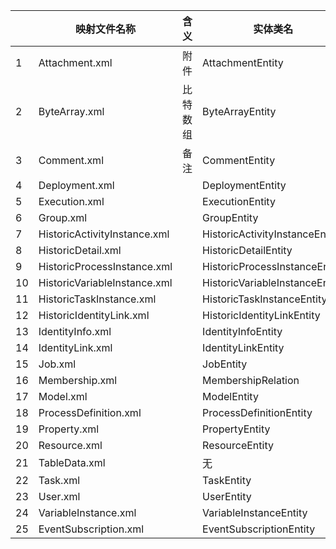 |      | 映射文件名称                 | 含义     | 实体类名                       | 数据库表名          |
| ---- | ---------------------------- | -------- | ------------------------------ | ------------------- |
| 1    | Attachment.xml               | 附件     | AttachmentEntity               | ACT_HI_ATTACHMENT   |
| 2    | ByteArray.xml                | 比特数组 | ByteArrayEntity                | ACT_GE_BYTEARRAY    |
| 3    | Comment.xml                  | 备注     | CommentEntity                  | ACT_HI_COMMENT      |
| 4    | Deployment.xml               |          | DeploymentEntity               | ACT_RE_DEPLOYMENT   |
| 5    | Execution.xml                |          | ExecutionEntity                | ACT_RU_EXECUTION    |
| 6    | Group.xml                    |          | GroupEntity                    | ACT_ID_GROUP        |
| 7    | HistoricActivityInstance.xml |          | HistoricActivityInstanceEntity | ACT_HI_ACTINST      |
| 8    | HistoricDetail.xml           |          | HistoricDetailEntity           | ACT_HI_DETAIL       |
| 9    | HistoricProcessInstance.xml  |          | HistoricProcessInstanceEntity  | ACT_HI_PROCINST     |
| 10   | HistoricVariableInstance.xml |          | HistoricVariableInstanceEntity | ACT_HI_VARINST      |
| 11   | HistoricTaskInstance.xml     |          | HistoricTaskInstanceEntity     | ACT_HI_TASKINST     |
| 12   | HistoricIdentityLink.xml     |          | HistoricIdentityLinkEntity     | ACT_HI_IDENTITYLINK |
| 13   | IdentityInfo.xml             |          | IdentityInfoEntity             | ACT_ID_INFO         |
| 14   | IdentityLink.xml             |          | IdentityLinkEntity             | ACT_RU_IDENTITYLINK |
| 15   | Job.xml                      |          | JobEntity                      | ACT_RU_JOB          |
| 16   | Membership.xml               |          | MembershipRelation             | ACT_ID_MEMBERSHIP   |
| 17   | Model.xml                    |          | ModelEntity                    | ACT_RE_MODEL        |
| 18   | ProcessDefinition.xml        |          | ProcessDefinitionEntity        | ACT_RE_PROCDEF      |
| 19   | Property.xml                 |          | PropertyEntity                 | ACT_GE_PROPERTY     |
| 20   | Resource.xml                 |          | ResourceEntity                 | ACT_GE_BYTEARRAY    |
| 21   | TableData.xml                |          | 无                             | 任意表              |
| 22   | Task.xml                     |          | TaskEntity                     | ACT_RU_TASK         |
| 23   | User.xml                     |          | UserEntity                     | ACT_ID_USER         |
| 24   | VariableInstance.xml         |          | VariableInstanceEntity         | ACT_RU_VARIABLE     |
| 25   | EventSubscription.xml        |          | EventSubscriptionEntity        | ACT_RU_EVENT_SUBSCR |